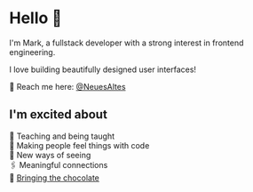 # Hello 👋

I'm Mark, a fullstack developer with a strong interest in frontend engineering.</br>

I love building beautifully designed user interfaces!</br>

💌 Reach me here: [@NeuesAltes](https://twitter.com/NeuesAltes)

## I'm excited about
🌱 Teaching and being taught</br>
🥰 Making people feel things with code</br>
🧐 New ways of seeing</br>
🖇 Meaningful connections</br>
🍩 [Bringing the chocolate](https://loremipsum.ueno.co/designers-should-always-bring-the-chocolate-7eb597300215)